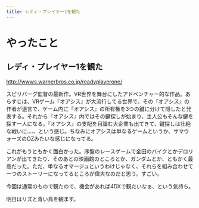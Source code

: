 ```yaml
---
title: レディ・プレイヤー1を観た
---
```


# やったこと

## レディ・プレイヤー1を観た

http://wwws.warnerbros.co.jp/readyplayerone/

スピリバーグ監督の最新作。VR世界を舞台にしたアドベンチャー的な作品。あらすじは、VRゲーム『オアシス』が大流行してる世界で、その『オアシス』の作者が遺言で、ゲーム内に『オアシス』の所有権を3つの鍵に分けて隠したと発表する。それから『オアシス』内ではその鍵探しが始まり、主人公もそんな鍵を探す一人になる。『オアシス』の支配を目論む大企業も出てきて、鍵探しは壮絶な戦いに‥‥、という感じ。ちなみにオアシスは単なるゲームというか、サマウォーズのOZみたいな感じになってる。

これがもうともかく面白かった。序盤のレースゲームで金田のバイクとかデロリアンが出てきたり、そのあとの映画館のところとか、ガンダムとか、ともかく最高だった。ただ、単なるオマージュというわけじゃなく、それらを組み合わせて一つのストーリーになってるところが偉大なのだと思う。すごい。

今回は通常のもので観たので、機会があれば4DXで観たいなぁ、という気持ち。

明日はリズと青い鳥を観ます。
